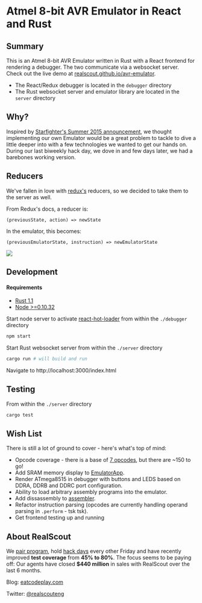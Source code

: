 # Atmel 8-bit AVR Emulator in React and Rust

## Summary

This is an Atmel 8-bit AVR Emulator written in Rust with a React frontend for rendering a debugger. The two communicate via a websocket server. Check out the live demo at [realscout.github.io/avr-emulator](http://realscout.github.io/avr-emulator).

* The React/Redux debugger is located in the `debugger` directory
* The Rust websocket server and emulator library are located in the `server` directory

## Why?

Inspired by [Starfighter's Summer 2015 announcement](http://sockpuppet.org/blog/2015/07/13/starfighter/), we thought implementing our own Emulator would be a great problem to tackle to dive a little deeper into with a few technologies we wanted to get our hands on. During our last biweekly hack day, we dove in and few days later, we had a barebones working version.

## Reducers

We've fallen in love with [redux's](https://github.com/gaearon/redux) reducers, so we decided to take them to the server as well.

From Redux's docs, a reducer is:

```
(previousState, action) => newState
```

In the emulator, this becomes:

```
(previousEmulatorState, instruction) => newEmulatorState
```

<img src="https://s3.amazonaws.com/uploads.hipchat.com/65625/949611/xi6FKFfeeXLYsjI/Rust-React%20Emulator.png"/>

## Development

#### Requirements

* [Rust 1.1](http://www.rust-lang.org/install.html)
* [Node >=0.10.32](https://nodejs.org/download/)

Start node server to activate [react-hot-loader](https://github.com/gaearon/react-hot-loader) from within the `./debugger` directory

``` bash
npm start
```

Start Rust websocket server from within the `./server` directory

``` bash
cargo run # will build and run
```

Navigate to http://localhost:3000/index.html

## Testing

From within the `./server` directory

``` bash
cargo test
```

## Wish List

There is still a lot of ground to cover - here's what's top of mind:

* Opcode coverage - there is a base of [7 opcodes](https://github.com/RealScout/avr-emulator/tree/master/server/src/opcodes), but there are ~150 to go!
* Add SRAM memory display to [EmulatorApp](https://github.com/RealScout/avr-emulator/blob/master/debugger/containers/EmulatorApp.js).
* Render ATmega8515 in debugger with buttons and LEDS based on DDRA, DDRB and DDRC port configuration.
* Ability to load arbitrary assembly programs into the emulator.
* Add dissassembly to [assembler](https://github.com/RealScout/avr-emulator/blob/master/server/src/assembler.rs).
* Refactor instruction parsing (opcodes are currently handling operand parsing in `.perform` - tsk tsk).
* Get frontend testing up and running

## About RealScout

We [pair program](http://eatcodeplay.com/why-we-killed-off-code-reviews/), hold [hack days](https://twitter.com/chrisconley/status/618830194971774976) every other Friday and have recently improved **test coverage** from **45% to 80%**. The focus seems to be paying off: Our agents have closed **$440 million** in sales with RealScout over the last 6 months.

Blog: [eatcodeplay.com](http://eatcodeplay.com/)

Twitter: [@realscouteng](https://twitter.com/realscouteng)
